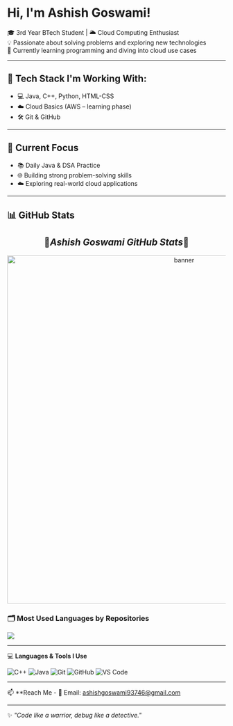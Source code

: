 # Hi, I'm Ashish Goswami!  

🎓 3rd Year BTech Student | 🌥️ Cloud Computing Enthusiast  
💡 Passionate about solving problems and exploring new technologies  
🚀 Currently learning programming and diving into cloud use cases  

---

## 🔧 Tech Stack I'm Working With:
- 💻 Java, C++, Python, HTML-CSS  
- ☁️ Cloud Basics (AWS – learning phase)  
- 🛠️ Git & GitHub  

---

## 📌 Current Focus
- 📚 Daily Java & DSA Practice  
- 🌐 Building strong problem-solving skills  
- ☁️ Exploring real-world cloud applications  

---

## 📊 GitHub Stats  

<h2 align="center">🌟<i>Ashish Goswami GitHub Stats</i>🌟</h2>  
<p align="center">
  <img src="https://raw.githubusercontent.com/ashishgoswami07/ashishgoswami07/main/gitimage.gif" alt="banner" width="800"/>
</p>




### 🗂️ Most Used Languages by Repositories
<p align="left">
  <img src="https://img.shields.io/badge/Java-ED8B00?style=for-the-badge&logo=java&logoColor=white"/>
  

---

💻 **Languages & Tools I Use**

![C++](https://img.shields.io/badge/C++-00599C?style=for-the-badge&logo=c%2B%2B&logoColor=white)
![Java](https://img.shields.io/badge/Java-007396?style=for-the-badge&logo=java&logoColor=white)
![Git](https://img.shields.io/badge/Git-F05032?style=for-the-badge&logo=git&logoColor=white)
![GitHub](https://img.shields.io/badge/GitHub-181717?style=for-the-badge&logo=github&logoColor=white)
![VS Code](https://img.shields.io/badge/VS%20Code-007ACC?style=for-the-badge&logo=visual-studio-code&logoColor=white)

---

📫 **Reach Me - 📧 Email: ashishgoswami93746@gmail.com  

---

✨ *"Code like a warrior, debug like a detective."*
